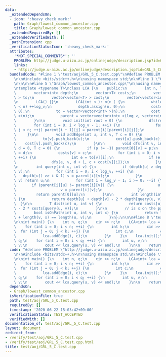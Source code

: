 ```yaml
---
data:
  _extendedDependsOn:
  - icon: ':heavy_check_mark:'
    path: Graph/lowest_common_ancestor.cpp
    title: Graph/lowest_common_ancestor.cpp
  _extendedRequiredBy: []
  _extendedVerifiedWith: []
  _pathExtension: cpp
  _verificationStatusIcon: ':heavy_check_mark:'
  attributes:
    '*NOT_SPECIAL_COMMENTS*': ''
    PROBLEM: http://judge.u-aizu.ac.jp/onlinejudge/description.jsp?id=GRL_5_C&lang=en
    links:
    - http://judge.u-aizu.ac.jp/onlinejudge/description.jsp?id=GRL_5_C&lang=en
  bundledCode: "#line 1 \"test/aoj/GRL_5_C.test.cpp\"\n#define PROBLEM \"http://judge.u-aizu.ac.jp/onlinejudge/description.jsp?id=GRL_5_C&lang=en\"\
    \n\n#include <bits/stdc++.h>\n\nusing namespace std;\n\n#line 1 \"Graph/lowest_common_ancestor.cpp\"\
    \n\n\n\n#line 5 \"Graph/lowest_common_ancestor.cpp\"\n\nusing namespace std;\n\
    \ntemplate <typename T>\nclass LCA {\n    public:\n        int n, log_v = 0;\n\
    \        vector<int> depth;\n        vector<T> costs;\n        vector<vector<int>\
    \ > to;\n        vector<vector<T> > cost;\n        vector<vector<int> > parent;\n\
    \n        LCA() {}\n        LCA(int n_): n(n_) {\n            while ((1 << log_v)\
    \ < n) ++log_v;\n            depth.assign(n, 0);\n            costs.assign(n,\
    \ 0);\n            to = vector<vector<int> >(n);\n            cost = vector<vector<T>\
    \ >(n);\n            parent = vector<vector<int> >(log_v, vector<int>(n, 0));\n\
    \        }\n\n        void init(int root = 0) {\n            dfs(root);\n    \
    \        for (int i = 0; i < log_v - 1; ++i) {\n                for (int j = 0;\
    \ j < n; ++j) parent[i + 1][j] = parent[i][parent[i][j]];\n            }\n   \
    \     }\n\n        void addEdge(int u, int v, T c = 0) {\n            to[u].push_back(v);\n\
    \            to[v].push_back(u);\n            cost[u].push_back(c);\n        \
    \    cost[v].push_back(c);\n        }\n\n        void dfs(int v, int p = -1, int\
    \ d = 0, T c = 0) {\n            if (p != -1) parent[0][v] = p;\n            depth[v]\
    \ = d;\n            costs[v] = c;\n            for (int i = 0; i < to[v].size();\
    \ ++i) {\n                int e = to[v][i];\n                if (e == p) continue;\n\
    \                dfs(e, v, d + 1, c + cost[v][i]);\n            }\n        }\n\
    \n        int query(int u, int v) {\n            if (depth[u] > depth[v]) swap(u,\
    \ v);\n            for (int i = 0; i < log_v; ++i) {\n                if ((depth[v]\
    \ - depth[u]) >> i & 1) v = parent[i][v];\n            }\n            if (u ==\
    \ v) return u;\n            for (int i = log_v - 1; i >= 0; --i) {\n         \
    \       if (parent[i][u] != parent[i][v]) {\n                    u = parent[i][u];\n\
    \                    v = parent[i][v];\n                }\n            }\n   \
    \         return parent[0][u];\n        }\n\n        int length(int u, int v)\
    \ {\n            return depth[u] + depth[v] - 2 * depth[query(u, v)];\n      \
    \  }\n\n        T dist(int u, int v) {\n            return costs[u] + costs[v]\
    \ - 2 * costs[query(u, v)];\n        }\n\n        // is x on the path u - v\n\
    \        bool isOnPath(int u, int v, int x) {\n            return length(u, x)\
    \ + length(v, x) == length(u, v);\n        }\n};\n\n\n#line 8 \"test/aoj/GRL_5_C.test.cpp\"\
    \n\nint main() {\n    int n, q;\n    cin >> n;\n    LCA<int> lca = LCA<int>(n);\n\
    \    for (int i = 0; i < n; ++i) {\n        int k;\n        cin >> k;\n      \
    \  for (int j = 0; j < k; ++j) {\n            int c;\n            cin >> c;\n\
    \            lca.addEdge(i, c);\n        }\n    }\n    lca.init();\n    cin >>\
    \ q;\n    for (int i = 0; i < q; ++i) {\n        int u, v;\n        cin >> u >>\
    \ v;\n        cout << lca.query(u, v) << endl;\n    }\n\n    return 0;\n}\n"
  code: "#define PROBLEM \"http://judge.u-aizu.ac.jp/onlinejudge/description.jsp?id=GRL_5_C&lang=en\"\
    \n\n#include <bits/stdc++.h>\n\nusing namespace std;\n\n#include \"../../Graph/lowest_common_ancestor.cpp\"\
    \n\nint main() {\n    int n, q;\n    cin >> n;\n    LCA<int> lca = LCA<int>(n);\n\
    \    for (int i = 0; i < n; ++i) {\n        int k;\n        cin >> k;\n      \
    \  for (int j = 0; j < k; ++j) {\n            int c;\n            cin >> c;\n\
    \            lca.addEdge(i, c);\n        }\n    }\n    lca.init();\n    cin >>\
    \ q;\n    for (int i = 0; i < q; ++i) {\n        int u, v;\n        cin >> u >>\
    \ v;\n        cout << lca.query(u, v) << endl;\n    }\n\n    return 0;\n}"
  dependsOn:
  - Graph/lowest_common_ancestor.cpp
  isVerificationFile: true
  path: test/aoj/GRL_5_C.test.cpp
  requiredBy: []
  timestamp: '2020-06-22 15:03:42+09:00'
  verificationStatus: TEST_ACCEPTED
  verifiedWith: []
documentation_of: test/aoj/GRL_5_C.test.cpp
layout: document
redirect_from:
- /verify/test/aoj/GRL_5_C.test.cpp
- /verify/test/aoj/GRL_5_C.test.cpp.html
title: test/aoj/GRL_5_C.test.cpp
---
```

